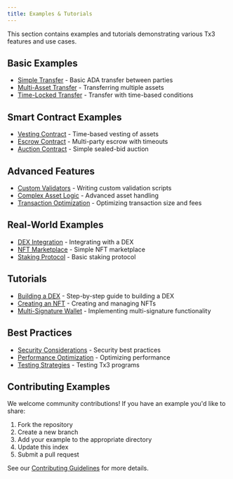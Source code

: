 ```yaml
---
title: Examples & Tutorials
---
```


This section contains examples and tutorials demonstrating various Tx3 features and use cases.

## Basic Examples

- [Simple Transfer](./examples/basic/transfer) - Basic ADA transfer between parties
- [Multi-Asset Transfer](./examples/basic/multi-asset) - Transferring multiple assets
- [Time-Locked Transfer](./examples/basic/time-lock) - Transfer with time-based conditions

## Smart Contract Examples

- [Vesting Contract](./examples/contracts/vesting) - Time-based vesting of assets
- [Escrow Contract](./examples/contracts/escrow) - Multi-party escrow with timeouts
- [Auction Contract](./examples/contracts/auction) - Simple sealed-bid auction

## Advanced Features

- [Custom Validators](./examples/advanced/validators) - Writing custom validation scripts
- [Complex Asset Logic](./examples/advanced/assets) - Advanced asset handling
- [Transaction Optimization](./examples/advanced/optimization) - Optimizing transaction size and fees

## Real-World Examples

- [DEX Integration](./examples/real-world/dex) - Integrating with a DEX
- [NFT Marketplace](./examples/real-world/nft-market) - Simple NFT marketplace
- [Staking Protocol](./examples/real-world/staking) - Basic staking protocol

## Tutorials

- [Building a DEX](./examples/tutorials/dex) - Step-by-step guide to building a DEX
- [Creating an NFT](./examples/tutorials/nft) - Creating and managing NFTs
- [Multi-Signature Wallet](./examples/tutorials/multisig) - Implementing multi-signature functionality

## Best Practices

- [Security Considerations](./examples/best-practices/security) - Security best practices
- [Performance Optimization](./examples/best-practices/performance) - Optimizing performance
- [Testing Strategies](./examples/best-practices/testing) - Testing Tx3 programs

## Contributing Examples

We welcome community contributions! If you have an example you'd like to share:

1. Fork the repository
2. Create a new branch
3. Add your example to the appropriate directory
4. Update this index
5. Submit a pull request

See our [Contributing Guidelines](../community/contributing) for more details. 